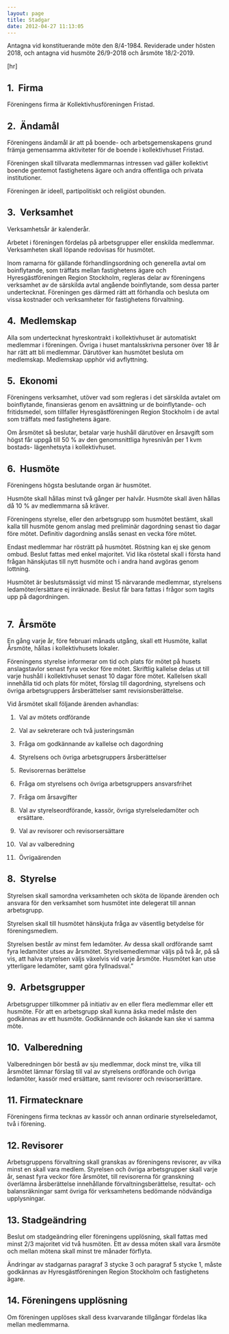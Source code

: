 ```yaml
---
layout: page
title: Stadgar
date: 2012-04-27 11:13:05
---
```


<div class="page" title="Page 1">
<div class="layoutArea">

Antagna vid konstituerande möte den 8/4-1984. Reviderade under hösten 2018, och antagna vid husmöte 26/9-2018 och årsmöte 18/2-2019.

[hr]
<h2>1.  Firma</h2>
Föreningens firma är Kollektivhusföreningen Fristad.
<h2>2.  Ändamål</h2>
Föreningens ändamål är att på boende- och arbetsgemenskapens grund främja gemensamma aktiviteter för de boende i kollektivhuset Fristad.

Föreningen skall tillvarata medlemmarnas intressen vad gäller kollektivt boende gentemot fastighetens ägare och andra offentliga och privata institutioner.

Föreningen är ideell, partipolitiskt och religiöst obunden.
<h2>3.  Verksamhet</h2>
Verksamhetsår är kalenderår.

Arbetet i föreningen fördelas på arbetsgrupper eller enskilda medlemmar. Verksamheten skall löpande redovisas för husmötet.

Inom ramarna för gällande förhandlingsordning och generella avtal om boinflytande, som träffats mellan fastighetens ägare och Hyresgästföreningen Region Stockholm, regleras delar av föreningens verksamhet av de särskilda avtal angående boinflytande, som dessa parter undertecknat. Föreningen ges därmed rätt att förhandla och besluta om vissa kostnader och verksamheter för fastighetens förvaltning.
<h2>4.  Medlemskap</h2>
Alla som undertecknat hyreskontrakt i kollektivhuset är automatiskt medlemmar i föreningen. Övriga i huset mantalsskrivna personer över 18 år har rätt att bli medlemmar. Därutöver kan husmötet besluta om medlemskap. Medlemskap upphör vid avflyttning.
<h2>5.  Ekonomi</h2>
Föreningens verksamhet, utöver vad som regleras i det särskilda avtalet om boinflytande, finansieras genom en avsättning ur de boinflytande- och fritidsmedel, som tillfaller Hyresgästföreningen Region Stockholm i de avtal som träffats med fastighetens ägare.

Om årsmötet så beslutar, betalar varje hushåll därutöver en årsavgift som högst får uppgå till 50 % av den genomsnittliga hyresnivån per 1 kvm bostads- lägenhetsyta i kollektivhuset.
<h2>6.  Husmöte</h2>
Föreningens högsta beslutande organ är husmötet.

Husmöte skall hållas minst två gånger per halvår. Husmöte skall även hållas då 10 % av medlemmarna så kräver.

Föreningens styrelse, eller den arbetsgrupp som husmötet bestämt, skall kalla till husmöte genom anslag med preliminär dagordning senast tio dagar före mötet. Definitiv dagordning anslås senast en vecka före mötet.

Endast medlemmar har rösträtt på husmötet. Röstning kan ej ske genom ombud. Beslut fattas med enkel majoritet. Vid lika röstetal skall i första hand frågan hänskjutas till nytt husmöte och i andra hand avgöras genom lottning.

Husmötet är beslutsmässigt vid minst 15 närvarande medlemmar, styrelsens ledamöter/ersättare ej inräknade. Beslut får bara fattas i frågor som tagits upp på dagordningen.

</div>
</div>
<div class="page" title="Page 2">
<div class="layoutArea">
<div class="column">
<h2>7.  Årsmöte</h2>
En gång varje år, före februari månads utgång, skall ett Husmöte, kallat Årsmöte, hållas i kollektivhusets lokaler.

Föreningens styrelse informerar om tid och plats för mötet på husets anslagstavlor senast fyra veckor före mötet. Skriftlig kallelse delas ut till varje hushåll i kollektivhuset senast 10 dagar före mötet. Kallelsen skall innehålla tid och plats för mötet, förslag till dagordning, styrelsens och övriga arbetsgruppers årsberättelser samt revisionsberättelse.

Vid årsmötet skall följande ärenden avhandlas:

1)  Val av mötets ordförande

2)  Val av sekreterare och två justeringsmän

3)  Fråga om godkännande av kallelse och dagordning

4)  Styrelsens och övriga arbetsgruppers årsberättelser

5)  Revisorernas berättelse

6)  Fråga om styrelsens och övriga arbetsgruppers ansvarsfrihet

7)  Fråga om årsavgifter

8)  Val av styrelseordförande, kassör, övriga styrelseledamöter och ersättare.

9)  Val av revisorer och revisorsersättare

10)  Val av valberedning

11)  Övrigaärenden
<h2>8.  Styrelse</h2>
Styrelsen skall samordna verksamheten och sköta de löpande ärenden och ansvara för den verksamhet som husmötet inte delegerat till annan arbetsgrupp.

Styrelsen skall till husmötet hänskjuta fråga av väsentlig betydelse för föreningsmedlem.

Styrelsen består av minst fem ledamöter. Av dessa skall ordförande samt fyra ledamöter utses av årsmötet. Styrelsemedlemmar väljs på två år, på så vis, att halva styrelsen väljs växelvis vid varje årsmöte. Husmötet kan utse ytterligare ledamöter, samt göra fyllnadsval.”
<h2>9.  Arbetsgrupper</h2>
Arbetsgrupper tillkommer på initiativ av en eller flera medlemmar eller ett husmöte. För att en arbetsgrupp skall kunna äska medel måste den godkännas av ett husmöte. Godkännande och äskande kan ske vi samma möte.
<h2>10.  Valberedning</h2>
Valberedningen bör bestå av sju medlemmar, dock minst tre, vilka till årsmötet lämnar förslag till val av styrelsens ordförande och övriga ledamöter, kassör med ersättare, samt revisorer och revisorserättare.
<h2>11. Firmatecknare</h2>
Föreningens firma tecknas av kassör och annan ordinarie styrelseledamot, två i förening.
<h2>12. Revisorer</h2>
Arbetsgruppens förvaltning skall granskas av föreningens revisorer, av vilka minst en skall vara medlem. Styrelsen och övriga arbetsgrupper skall varje år, senast fyra veckor före årsmötet, till revisorerna för granskning överlämna årsberättelse innehållande förvaltningsberättelse, resultat- och balansräkningar samt övriga för verksamhetens bedömande nödvändiga upplysningar.
<h2>13. Stadgeändring</h2>
Beslut om stadgeändring eller föreningens upplösning, skall fattas med minst 2/3 majoritet vid två husmöten. Ett av dessa möten skall vara årsmöte och mellan mötena skall minst tre månader förflyta.

Ändringar av stadgarnas paragraf 3 stycke 3 och paragraf 5 stycke 1, måste godkännas av Hyresgästföreningen Region Stockholm och fastighetens ägare.
<h2>14. Föreningens upplösning</h2>
Om föreningen upplöses skall dess kvarvarande tillgångar fördelas lika mellan medlemmarna.

</div>
</div>
</div>